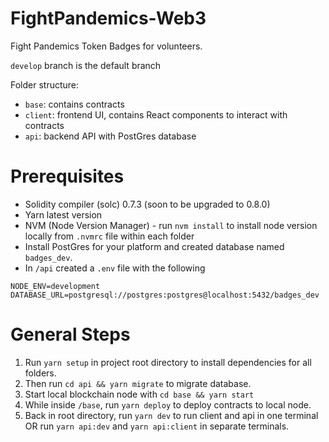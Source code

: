 # FightPandemics-Web3

Fight Pandemics Token Badges for volunteers.

`develop` branch is the default branch

Folder structure:
- `base`: contains contracts
- `client`: frontend UI, contains React components to interact with contracts
- `api`: backend API with PostGres database

# Prerequisites
- Solidity compiler (solc) 0.7.3 (soon to be upgraded to 0.8.0)
- Yarn latest version
- NVM (Node Version Manager) - run `nvm install` to install node version locally from `.nvmrc` file within each folder
- Install PostGres for your platform and created database named `badges_dev`.
- In `/api` created a `.env` file with the following
```
NODE_ENV=development
DATABASE_URL=postgresql://postgres:postgres@localhost:5432/badges_dev
```

# General Steps
1. Run `yarn setup` in project root directory to install dependencies for all folders.
2. Then run `cd api && yarn migrate` to migrate database.
3. Start local blockchain node with `cd base && yarn start`
4. While inside `/base`, run `yarn deploy` to deploy contracts to local node.
5. Back in root directory, run `yarn dev` to run client and api in one terminal OR run `yarn api:dev` and `yarn api:client` in separate terminals.
